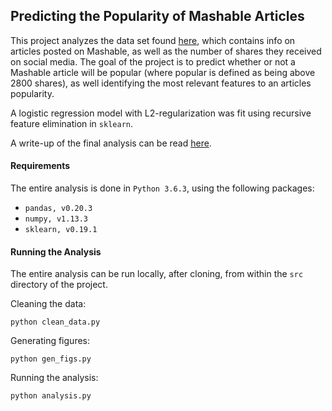 ## Predicting the Popularity of Mashable Articles

This project analyzes the data set found [here](http://archive.ics.uci.edu/ml/datasets/Online+News+Popularity), which contains info on articles posted on Mashable, as well as the number of shares they received on social media. The goal of the project is to predict whether or not a Mashable article will be popular (where popular is defined as being above 2800 shares), as well identifying the most relevant features to an articles popularity.

A logistic regression model with L2-regularization was fit using recursive feature elimination in `sklearn`.

A write-up of the final analysis can be read [here](https://github.com/conleyst/predicting-social-media-shares/blob/master/analysis.md).

#### Requirements

The entire analysis is done in `Python 3.6.3`, using the following packages:
- `pandas, v0.20.3`
- `numpy, v1.13.3`
- `sklearn, v0.19.1`

#### Running the Analysis

The entire analysis can be run locally, after cloning, from within the `src` directory of the project.

Cleaning the data:

```
python clean_data.py
```

Generating figures:

```
python gen_figs.py
```

Running the analysis:

```
python analysis.py
```
